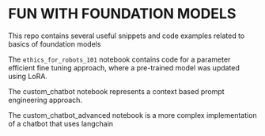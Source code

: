 # FUN WITH FOUNDATION MODELS

This repo contains several useful snippets and code examples related to basics of foundation models


The `ethics_for_robots_101` notebook contains code for a parameter efficient fine tuning approach, where a pre-trained model was updated using LoRA.


The custom_chatbot notebook represents a context based prompt engineering approach.


The custom_chatbot_advanced notebook is a more complex implementation of a chatbot that uses langchain
